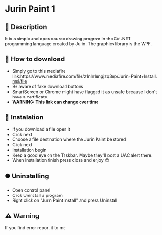 # Jurin Paint 1
## 📖 Description
It is a simple and open source drawing program in the C# .NET programming language created by Jurin. The graphics library is the WPF.
## 💽 How to download
* Simply go to this mediafire link:https://www.mediafire.com/file/z1nln1ungjzq3np/Jurin+Paint+Install.msi/file
* Be aware of fake download buttons
* SmartScreen or Chrome might have flagged it as unsafe because I don't have a certificate.
* **WARNING: This link can change over time**
## 💾 Instalation
* If you download a file open it
* Click next
* Choose a file destination where the Jurin Paint be stored
* Click next
* Installation begin
* Keep a good eye on the Taskbar. Maybe they'll post a UAC alert there.
* When installation finish press close and enjoy 😊
## ⛔ Uninstalling
* Open control panel
* Click Uninstall a program
* Right click on "Jurin Paint Install" and press Uninstall
## ⚠️ Warning
If you find error report it to me

